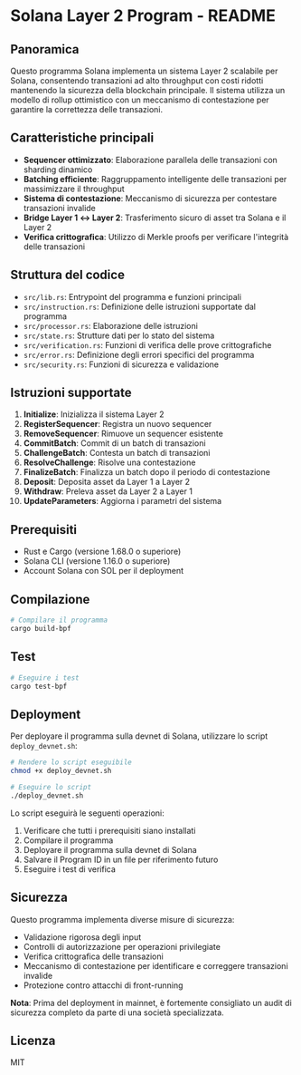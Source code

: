 # Solana Layer 2 Program - README

## Panoramica

Questo programma Solana implementa un sistema Layer 2 scalabile per Solana, consentendo transazioni ad alto throughput con costi ridotti mantenendo la sicurezza della blockchain principale. Il sistema utilizza un modello di rollup ottimistico con un meccanismo di contestazione per garantire la correttezza delle transazioni.

## Caratteristiche principali

- **Sequencer ottimizzato**: Elaborazione parallela delle transazioni con sharding dinamico
- **Batching efficiente**: Raggruppamento intelligente delle transazioni per massimizzare il throughput
- **Sistema di contestazione**: Meccanismo di sicurezza per contestare transazioni invalide
- **Bridge Layer 1 ↔ Layer 2**: Trasferimento sicuro di asset tra Solana e il Layer 2
- **Verifica crittografica**: Utilizzo di Merkle proofs per verificare l'integrità delle transazioni

## Struttura del codice

- `src/lib.rs`: Entrypoint del programma e funzioni principali
- `src/instruction.rs`: Definizione delle istruzioni supportate dal programma
- `src/processor.rs`: Elaborazione delle istruzioni
- `src/state.rs`: Strutture dati per lo stato del sistema
- `src/verification.rs`: Funzioni di verifica delle prove crittografiche
- `src/error.rs`: Definizione degli errori specifici del programma
- `src/security.rs`: Funzioni di sicurezza e validazione

## Istruzioni supportate

1. **Initialize**: Inizializza il sistema Layer 2
2. **RegisterSequencer**: Registra un nuovo sequencer
3. **RemoveSequencer**: Rimuove un sequencer esistente
4. **CommitBatch**: Commit di un batch di transazioni
5. **ChallengeBatch**: Contesta un batch di transazioni
6. **ResolveChallenge**: Risolve una contestazione
7. **FinalizeBatch**: Finalizza un batch dopo il periodo di contestazione
8. **Deposit**: Deposita asset da Layer 1 a Layer 2
9. **Withdraw**: Preleva asset da Layer 2 a Layer 1
10. **UpdateParameters**: Aggiorna i parametri del sistema

## Prerequisiti

- Rust e Cargo (versione 1.68.0 o superiore)
- Solana CLI (versione 1.16.0 o superiore)
- Account Solana con SOL per il deployment

## Compilazione

```bash
# Compilare il programma
cargo build-bpf
```

## Test

```bash
# Eseguire i test
cargo test-bpf
```

## Deployment

Per deployare il programma sulla devnet di Solana, utilizzare lo script `deploy_devnet.sh`:

```bash
# Rendere lo script eseguibile
chmod +x deploy_devnet.sh

# Eseguire lo script
./deploy_devnet.sh
```

Lo script eseguirà le seguenti operazioni:
1. Verificare che tutti i prerequisiti siano installati
2. Compilare il programma
3. Deployare il programma sulla devnet di Solana
4. Salvare il Program ID in un file per riferimento futuro
5. Eseguire i test di verifica

## Sicurezza

Questo programma implementa diverse misure di sicurezza:

- Validazione rigorosa degli input
- Controlli di autorizzazione per operazioni privilegiate
- Verifica crittografica delle transazioni
- Meccanismo di contestazione per identificare e correggere transazioni invalide
- Protezione contro attacchi di front-running

**Nota**: Prima del deployment in mainnet, è fortemente consigliato un audit di sicurezza completo da parte di una società specializzata.

## Licenza

MIT
